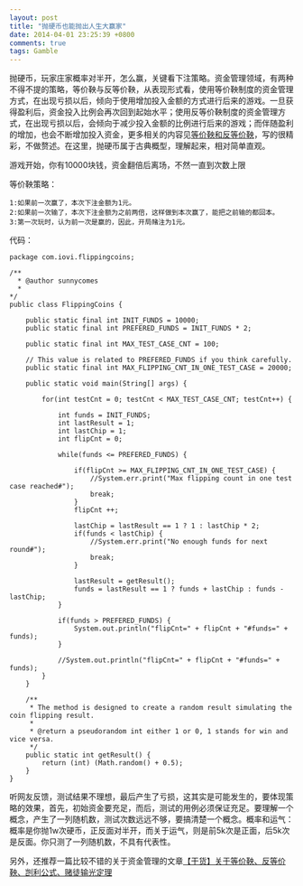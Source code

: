 ```yaml
---
layout: post
title: "抛硬币也能抛出人生大赢家"
date: 2014-04-01 23:25:39 +0800
comments: true
tags: Gamble 
---
```

抛硬币，玩家庄家概率对半开，怎么赢，关键看下注策略。资金管理领域，有两种不得不提的策略，等价鞅与反等价鞅，从表现形式看，使用等价鞅制度的资金管理方式，在出现亏损以后，倾向于使用增加投入金额的方式进行后来的游戏。一旦获得盈利后，资金投入比例会再次回到起始水平；使用反等价鞅制度的资金管理方式，在出现亏损以后，会倾向于减少投入金额的比例进行后来的游戏；而伴随盈利的增加，也会不断增加投入资金，更多相关的内容见[等价鞅和反等价鞅](http://bluema75.blog.163.com/blog/static/386767082007101710422663/)，写的很精彩，不做赘述。在这里，抛硬币属于古典概型，理解起来，相对简单直观。


游戏开始，你有10000块钱，资金翻倍后离场，不然一直到次数上限

等价鞅策略：

	1:如果前一次赢了，本次下注金额为1元。
	2:如果前一次输了，本次下注金额为之前两倍，这样做到本次赢了，能把之前输的都回本。
	3:第一次玩时，认为前一次是赢的，因此，开局赌注为1元。


代码：

	package com.iovi.flippingcoins;

	/**
 	  * @author sunnycomes
 	  *
 	*/
	public class FlippingCoins {
	
		public static final int INIT_FUNDS = 10000;
		public static final int PREFERED_FUNDS = INIT_FUNDS * 2;
		
		public static final int MAX_TEST_CASE_CNT = 100;

		// This value is related to PREFERED_FUNDS if you think carefully.
		public static final int MAX_FLIPPING_CNT_IN_ONE_TEST_CASE = 20000;
		
		public static void main(String[] args) {
			
			for(int testCnt = 0; testCnt < MAX_TEST_CASE_CNT; testCnt++) {
				
				int funds = INIT_FUNDS;
				int lastResult = 1;
				int lastChip = 1;
				int flipCnt = 0;
				
				while(funds <= PREFERED_FUNDS) {
					
					if(flipCnt >= MAX_FLIPPING_CNT_IN_ONE_TEST_CASE) {
						//System.err.print("Max flipping count in one test case reached#");
						break;
					}
					flipCnt ++;
					
					lastChip = lastResult == 1 ? 1 : lastChip * 2;
					if(funds < lastChip) {
						//System.err.print("No enough funds for next round#");
						break;
					}
					
					lastResult = getResult();
					funds = lastResult == 1 ? funds + lastChip : funds - lastChip;
				}
				
				if(funds > PREFERED_FUNDS) {
					System.out.println("flipCnt=" + flipCnt + "#funds=" + funds);
				}
				
				//System.out.println("flipCnt=" + flipCnt + "#funds=" + funds);
			}
		}
		
		/**
		 * The method is designed to create a random result simulating the coin flipping result.
		 * 
		 * @return a pseudorandom int either 1 or 0, 1 stands for win and vice versa.
		 */
		public static int getResult() {
			return (int) (Math.random() + 0.5);
		}
	}


听网友反馈，测试结果不理想，最后产生了亏损，这其实是可能发生的，要体现策略的效果，首先，初始资金要充足，而后，测试的用例必须保证充足。要理解一个概念，产生了一列随机数，测试次数远远不够，要搞清楚一个概念。概率和运气：概率是你抛1w次硬币，正反面对半开，而关于运气，则是前5k次是正面，后5k次是反面。你只测了一列随机数，不具有代表性。

另外，还推荐一篇比较不错的关于资金管理的文章[【干货】关于等价鞅、反等价鞅、剀利公式、赌徒输光定理](http://blog.sina.com.cn/s/blog_4b9aa4250101k4q5.html)

<!-- more -->